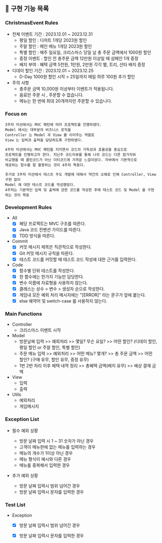## 🚀 구현 기능 목록

### ChristmasEvent Rules
- 전체 이벤트 기간 : 2023.12.01 ~ 2023.12.31
  - 평일 할인 : 디저트 1개당 2023원 할인
  - 주말 할인 : 메인 메뉴 1개당 2023원 할인
  - 특별 할인 : 매주 일요일, 크리스마스 당일 날 총 주문 금액에서 1000원 할인
  - 증정 이벤트 : 할인 전 총주문 금액 12만원 이상일 때 샴페인 1개 증정
  - 배지 부여 : 혜택 금액 5천원, 1만원, 2만원 각각 별, 트리, 산타 배지 증정
- 디데이 할인 기간 : 2023.12.01 ~ 2023.12.25
  - D-Day 1000원 할인 시작 > 25일까지 매일 하루 100원 추가 할인
- 주의 사항
  - 총주문 금액 10,000원 이상부터 이벤트가 적용됩니다.
  - 음료만 주문 시 , 주문할 수 없습니다.
  - 메뉴는 한 번에 최대 20개까지만 주문할 수 있습니다.

### Focus on
```text
3주차 미션에서는 MVC 패턴에 따라 프로젝트를 진행하였다. 
Model 에서는 대부분의 비즈니스 로직을 
Controller 는 Model 과 View 를 이어주는 역할로
View 는 입력과 출력을 담당하도록 구현하였다.

4주차 미션에서는 MVC 패턴을 지키면서 코드의 가독성과 효율성을 중심으로
프로젝트를 진행하고자 한다. 지난주 코드리뷰를 통해 나의 코드는 다른 참가자와
비교했을 때 클린코드가 아닌 더티코드에 가까운 느낌이었다. 자바에서 기본적으로 
제공하는 함수를 잘 활용하는 것이 4주차 목표다. 

추가로 3주차 미션에서 테스트 주도 개발에 대해서 약간의 오해로 인해 Controller, View 구현 없이 
Model 에 대한 테스트 코드를 작성했었다. 
4주차는 기본적인 입력 및 출력에 관한 코드를 작성한 후에 테스트 코드 및 Model 을 구현하는 것이 목표
```

### Development Rules
- All
    - [x] 해당 프로젝트는 MVC 구조를 따른다.
    - [x] Java 코드 컨벤션 가이드를 따른다.
    - [x] TDD 방식을 따른다.
- Commit
    - [x] 커밋 메시지 제목은 직관적으로 작성한다.
    - [x] Git 커밋 메시지 규칙을 따른다.
    - [x] 테스트 코드를 커밋할 때 테스트 코드 작성에 대한 근거를 입력한다.
- Code
    - [x] 함수별 단위 테스트를 작성한다.
    - [x] 한 함수에는 한가지 기능만 담당한다.
    - [x] 변수 이름에 자료형을 사용하지 않는다.
    - [x] 클래스는 상수 > 변수 > 생성자 순으로 작성한다.
    - [x] 게임내 모든 예외 처리 메시지에는 "[ERROR]" 라는 문구가 앞에 붙는다.
    - [x] else 예약어 및 switch-case 를 사용하지 않는다.

### Main Functions

- Controller
  - 크리스마스 이벤트 시작
- Model
  - 방문날짜 입력 >>  예외처리 >> 몇일? 무슨 요일? >> 어떤 할인? (디데이 할인, 평일 할인 or 주말 할인, 특별 할인)
  - 주문 메뉴 입력 >> 예외처리 >> 어떤 메뉴? 몇개? >> 총 주문 금액 >> 어떤 할인? (구매 유무, 할인 유무, 증정 유무)
  - 1번 2번 처리 이후 헤택 내역 정리 >> 총혜택 금액(배지 유무) >> 예상 결재 금액
- View
  - 입력
  - 출력
- Utils
  - 예외처리
  - 게임메시지

### Exception List
- 필수 예외 상황
  - 방문 날짜 입력 시 1 ~ 31 숫자가 아닌 경우
  - 고객이 메뉴판에 없는 메뉴를 입력하는 경우
  - 메뉴의 개수가 1이상 아닌 경우
  - 메뉴 형식이 예시와 다른 경우
  - 메뉴를 중복해서 입력한 경우

- 추가 예외 상황
  - 방문 날짜 입력시 범위 넘어간 경우
  - 방문 날짜 입력시 문자를 입력한 경우

### Test List
- Exception
  - [x] 방문 날짜 입력시 범위 넘어간 경우
  - [x] 방문 날짜 입력시 문자를 입력한 경우


